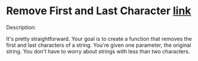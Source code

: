 # Remove First and Last Character [link](https://www.codewars.com/kata/56bc28ad5bdaeb48760009b0)

Description:

It's pretty straightforward. Your goal is to create a function that removes the first and last characters of a string. You're given one parameter, the original string. You don't have to worry about strings with less than two characters.
